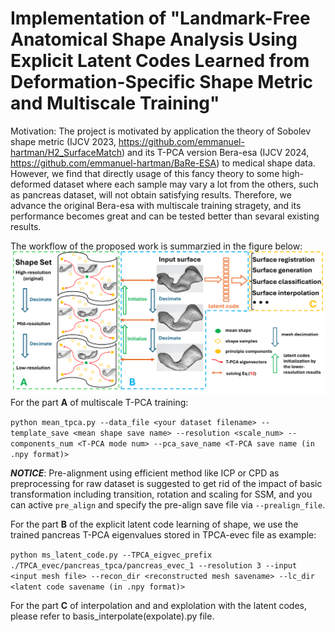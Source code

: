 # Implementation of "Landmark-Free Anatomical Shape Analysis Using Explicit Latent Codes Learned from Deformation-Specific Shape Metric and Multiscale Training"  

Motivation: The project is motivated by application the theory of Sobolev shape metric (IJCV 2023, https://github.com/emmanuel-hartman/H2_SurfaceMatch) and its T-PCA version Bera-esa (IJCV 2024, https://github.com/emmanuel-hartman/BaRe-ESA) to medical shape data. However, we find that directly usage of this fancy theory to some high-deformed dataset where each sample may vary a lot from the others, such as pancreas dataset, will not obtain satisfying results. Therefore, we advance the original Bera-esa with multiscale training stragety, and its performance becomes great and can be tested better than sevaral existing results. 

The workflow of the proposed work is summarzied in the figure below:
![image](https://github.com/xzhangem/multiscale-RiemanSSM/blob/main/Figures/diagram_tpca.png)
For the part **A** of multiscale T-PCA training: 

`python mean_tpca.py --data_file <your dataset filename> --template_save <mean shape save name> --resolution <scale_num> --components_num <T-PCA mode num> --pca_save_name <T-PCA save name (in .npy format)>`

***NOTICE***: Pre-alignment using efficient method like ICP or CPD as preprocessing for raw dataset is suggested to get rid of the impact of basic transformation including transition, rotation and scaling for SSM, and you can active `pre_align` and specify the pre-align save file via `--prealign_file`. 

For the part **B** of the explicit latent code learning of shape, we use the trained pancreas T-PCA eigenvalues stored in TPCA-evec file as example:

`python ms_latent_code.py --TPCA_eigvec_prefix ./TPCA_evec/pancreas_tpca/pancreas_evec_1 --resolution 3 --input <input mesh file> --recon_dir <reconstructed mesh savename> --lc_dir <latent code savename (in .npy format)>`

For the part **C** of interpolation and and explolation with the latent codes, please refer to basis_interpolate(expolate).py file. 


